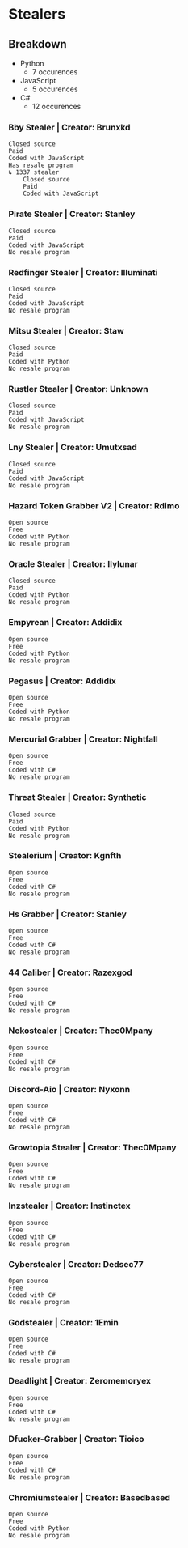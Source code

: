 # Stealers
## Breakdown
- Python
    - 7 occurences
- JavaScript
    - 5 occurences
- C#
    - 12 occurences
### Bby Stealer | Creator: Brunxkd
    Closed source
    Paid
    Coded with JavaScript 
    Has resale program
    ↳ 1337 stealer
        Closed source
        Paid
        Coded with JavaScript 
### Pirate Stealer | Creator: Stanley
    Closed source
    Paid
    Coded with JavaScript 
    No resale program
### Redfinger Stealer | Creator: Illuminati
    Closed source
    Paid
    Coded with JavaScript 
    No resale program
### Mitsu Stealer | Creator: Staw
    Closed source
    Paid
    Coded with Python 
    No resale program
### Rustler Stealer | Creator: Unknown
    Closed source
    Paid
    Coded with JavaScript 
    No resale program
### Lny Stealer | Creator: Umutxsad
    Closed source
    Paid
    Coded with JavaScript 
    No resale program
### Hazard Token Grabber V2 | Creator: Rdimo
    Open source
    Free
    Coded with Python 
    No resale program
### Oracle Stealer | Creator: Ilylunar
    Closed source
    Paid
    Coded with Python 
    No resale program
### Empyrean | Creator: Addidix
    Open source
    Free
    Coded with Python 
    No resale program
### Pegasus | Creator: Addidix
    Open source
    Free
    Coded with Python 
    No resale program
### Mercurial Grabber | Creator: Nightfall
    Open source
    Free
    Coded with C# 
    No resale program
### Threat Stealer | Creator: Synthetic
    Closed source
    Paid
    Coded with Python 
    No resale program
### Stealerium | Creator: Kgnfth
    Open source
    Free
    Coded with C# 
    No resale program
### Hs Grabber | Creator: Stanley
    Open source
    Free
    Coded with C# 
    No resale program
### 44 Caliber | Creator: Razexgod
    Open source
    Free
    Coded with C# 
    No resale program
### Nekostealer | Creator: Thec0Mpany
    Open source
    Free
    Coded with C# 
    No resale program
### Discord-Aio | Creator: Nyxonn
    Open source
    Free
    Coded with C# 
    No resale program
### Growtopia Stealer | Creator: Thec0Mpany
    Open source
    Free
    Coded with C# 
    No resale program
### Inzstealer | Creator: Instinctex
    Open source
    Free
    Coded with C# 
    No resale program
### Cyberstealer | Creator: Dedsec77
    Open source
    Free
    Coded with C# 
    No resale program
### Godstealer | Creator: 1Emin
    Open source
    Free
    Coded with C# 
    No resale program
### Deadlight | Creator: Zeromemoryex
    Open source
    Free
    Coded with C# 
    No resale program
### Dfucker-Grabber | Creator: Tioico
    Open source
    Free
    Coded with C# 
    No resale program
### Chromiumstealer | Creator: Basedbased
    Open source
    Free
    Coded with Python 
    No resale program
